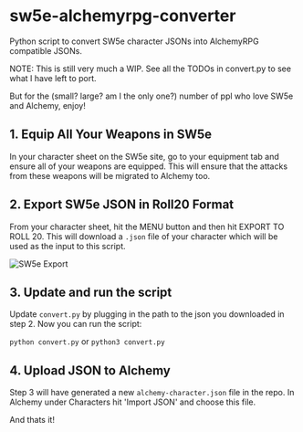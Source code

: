 # sw5e-alchemyrpg-converter

Python script to convert SW5e character JSONs into AlchemyRPG compatible JSONs.

NOTE: This is still very much a WIP. See all the TODOs in convert.py to see what I have left to port. 

But for the (small? large? am I the only one?) number of ppl who love SW5e and Alchemy, enjoy!

## 1. Equip All Your Weapons in SW5e

In your character sheet on the SW5e site, go to your equipment tab and ensure all of your weapons are equipped. This will ensure that the attacks from these weapons will be migrated to Alchemy too.

## 2. Export SW5e JSON in Roll20 Format

From your character sheet, hit the MENU button and then hit EXPORT TO ROLL 20.
This will download a `.json` file of your character which will be used as the input to this script. 

![SW5e Export](https://raw.github.com/James-Fallon/sw5e-alchemyrpg-converter/master/media/sw5e-screen.png)

## 3. Update and run the script

Update `convert.py` by plugging in the path to the json you downloaded in step 2. Now you can run the script:

`python convert.py` or `python3 convert.py`


## 4. Upload JSON to Alchemy

Step 3 will have generated a new `alchemy-character.json` file in the repo. In Alchemy under Characters hit 'Import JSON' and choose this file. 

And thats it!
